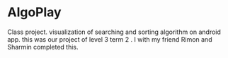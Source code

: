 # AlgoPlay
 Class project. visualization of searching and sorting algorithm on android app. this was our project of level 3 term 2 . I with my friend Rimon and Sharmin completed this. 

